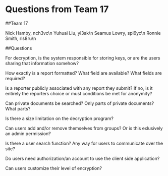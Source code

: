 # Questions from Team 17

##Team 17

Nick Hamby, nch3vc\n
Yuhuai Liu, yl3ak\n
Seamus Lowry, spl6yc\n
Ronnie Smith, rls8ru\n

##Questions

For decryption, is the system responsible for storing keys, or are the users sharing that information somehow?

How exactly is a report formatted?  What field are available? What fields are required?

Is a reporter publicly associated with any report they submit?  If no, is it entirely the reporters choice or must conditions be met for anonymity?

Can private documents be searched? Only parts of private documents? What parts?

Is there a size limitation on the decryption program?

Can users add and/or remove themselves from groups? Or is this exlusively an admin permission?

Is there a user search function? Any way for users to communicate over the site?

Do users need authorization/an account to use the client side application?

Can users customize their level of encryption?